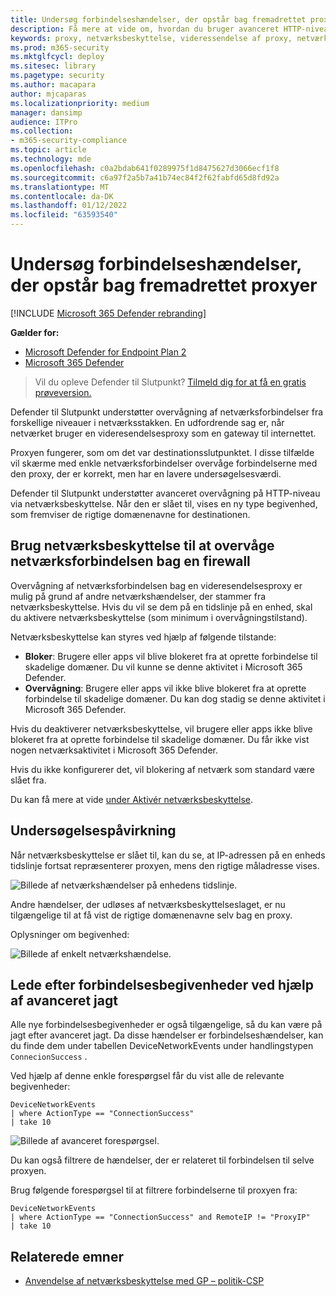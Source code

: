```yaml
---
title: Undersøg forbindelseshændelser, der opstår bag fremadrettet proxyer
description: Få mere at vide om, hvordan du bruger avanceret HTTP-niveauovervågning via netværksbeskyttelse i Microsoft Defender til slutpunkt, som viser et rigtigt mål i stedet for en proxy.
keywords: proxy, netværksbeskyttelse, videressendelse af proxy, netværkshændelser, overvågning, blok, domænenavne, domæne
ms.prod: m365-security
ms.mktglfcycl: deploy
ms.sitesec: library
ms.pagetype: security
ms.author: macapara
author: mjcaparas
ms.localizationpriority: medium
manager: dansimp
audience: ITPro
ms.collection:
- m365-security-compliance
ms.topic: article
ms.technology: mde
ms.openlocfilehash: c0a2bdab641f0289975f1d8475627d3066ecf1f8
ms.sourcegitcommit: c6a97f2a5b7a41b74ec84f2f62fabfd65d8fd92a
ms.translationtype: MT
ms.contentlocale: da-DK
ms.lasthandoff: 01/12/2022
ms.locfileid: "63593540"
---
```

# <a name="investigate-connection-events-that-occur-behind-forward-proxies"></a>Undersøg forbindelseshændelser, der opstår bag fremadrettet proxyer

[!INCLUDE [Microsoft 365 Defender rebranding](../../includes/microsoft-defender.md)]

**Gælder for:**
- [Microsoft Defender for Endpoint Plan 2](https://go.microsoft.com/fwlink/p/?linkid=2154037)
- [Microsoft 365 Defender](https://go.microsoft.com/fwlink/?linkid=2118804)

> Vil du opleve Defender til Slutpunkt? [Tilmeld dig for at få en gratis prøveversion.](https://signup.microsoft.com/create-account/signup?products=7f379fee-c4f9-4278-b0a1-e4c8c2fcdf7e&ru=https://aka.ms/MDEp2OpenTrial?ocid=docs-wdatp-investigatemachines-abovefoldlink)

Defender til Slutpunkt understøtter overvågning af netværksforbindelser fra forskellige niveauer i netværksstakken. En udfordrende sag er, når netværket bruger en videresendelsesproxy som en gateway til internettet.

Proxyen fungerer, som om det var destinationsslutpunktet. I disse tilfælde vil skærme med enkle netværksforbindelser overvåge forbindelserne med den proxy, der er korrekt, men har en lavere undersøgelsesværdi.

Defender til Slutpunkt understøtter avanceret overvågning på HTTP-niveau via netværksbeskyttelse. Når den er slået til, vises en ny type begivenhed, som fremviser de rigtige domænenavne for destinationen.

## <a name="use-network-protection-to-monitor-network-connection-behind-a-firewall"></a>Brug netværksbeskyttelse til at overvåge netværksforbindelsen bag en firewall

Overvågning af netværksforbindelsen bag en videresendelsesproxy er mulig på grund af andre netværkshændelser, der stammer fra netværksbeskyttelse. Hvis du vil se dem på en tidslinje på en enhed, skal du aktivere netværksbeskyttelse (som minimum i overvågningstilstand).

Netværksbeskyttelse kan styres ved hjælp af følgende tilstande:

- **Bloker**: Brugere eller apps vil blive blokeret fra at oprette forbindelse til skadelige domæner. Du vil kunne se denne aktivitet i Microsoft 365 Defender.
- **Overvågning**: Brugere eller apps vil ikke blive blokeret fra at oprette forbindelse til skadelige domæner. Du kan dog stadig se denne aktivitet i Microsoft 365 Defender.


Hvis du deaktiverer netværksbeskyttelse, vil brugere eller apps ikke blive blokeret fra at oprette forbindelse til skadelige domæner. Du får ikke vist nogen netværksaktivitet i Microsoft 365 Defender.

Hvis du ikke konfigurerer det, vil blokering af netværk som standard være slået fra.

Du kan få mere at vide [under Aktivér netværksbeskyttelse](enable-network-protection.md).

## <a name="investigation-impact"></a>Undersøgelsespåvirkning

Når netværksbeskyttelse er slået til, kan du se, at IP-adressen på en enheds tidslinje fortsat repræsenterer proxyen, mens den rigtige måladresse vises.

![Billede af netværkshændelser på enhedens tidslinje.](images/atp-proxy-investigation.png)

Andre hændelser, der udløses af netværksbeskyttelseslaget, er nu tilgængelige til at få vist de rigtige domænenavne selv bag en proxy.

Oplysninger om begivenhed:

![Billede af enkelt netværkshændelse.](images/atp-proxy-investigation-event.png)

## <a name="hunt-for-connection-events-using-advanced-hunting"></a>Lede efter forbindelsesbegivenheder ved hjælp af avanceret jagt

Alle nye forbindelsesbegivenheder er også tilgængelige, så du kan være på jagt efter avanceret jagt. Da disse hændelser er forbindelseshændelser, kan du finde dem under tabellen DeviceNetworkEvents under handlingstypen `ConnecionSuccess` .

Ved hjælp af denne enkle forespørgsel får du vist alle de relevante begivenheder:

```console
DeviceNetworkEvents
| where ActionType == "ConnectionSuccess"
| take 10
```

![Billede af avanceret forespørgsel.](images/atp-proxy-investigation-ah.png)

Du kan også filtrere de hændelser, der er relateret til forbindelsen til selve proxyen.

Brug følgende forespørgsel til at filtrere forbindelserne til proxyen fra:

```console
DeviceNetworkEvents
| where ActionType == "ConnectionSuccess" and RemoteIP != "ProxyIP"
| take 10
```

## <a name="related-topics"></a>Relaterede emner

- [Anvendelse af netværksbeskyttelse med GP – politik-CSP](/windows/client-management/mdm/policy-csp-defender#defender-enablenetworkprotection)
